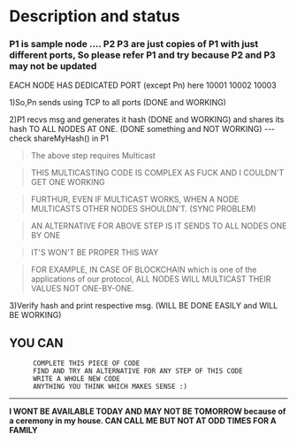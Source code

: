 # Description and status

### P1 is sample node .... P2 P3 are just copies of P1 with just different ports, So please refer P1 and try because P2 and P3 may not be updated



EACH NODE HAS DEDICATED PORT (except Pn)
here 10001 10002 10003

1)So,Pn sends using TCP to all ports (DONE and WORKING)

2)P1 recvs msg and generates it hash (DONE and WORKING)
  and shares its hash TO ALL NODES AT ONE. (DONE something and NOT WORKING) --- check shareMyHash() in P1

>The above step requires Multicast

>THIS MULTICASTING CODE IS COMPLEX AS FUCK AND I COULDN'T GET ONE WORKING

>FURTHUR, EVEN IF MULTICAST WORKS, WHEN A NODE MULTICASTS OTHER NODES SHOULDN'T. (SYNC PROBLEM)


>AN ALTERNATIVE FOR ABOVE STEP IS IT SENDS TO ALL NODES ONE BY ONE

>IT'S WON'T BE PROPER THIS WAY

>FOR EXAMPLE, IN CASE OF BLOCKCHAIN which is one of the applications of our protocol, ALL NODES WILL MULTICAST THEIR VALUES NOT ONE-BY-ONE.

3)Verify hash and print respective msg. (WILL BE DONE EASILY and WILL BE WORKING)


## YOU CAN
          COMPLETE THIS PIECE OF CODE
          FIND AND TRY AN ALTERNATIVE FOR ANY STEP OF THIS CODE
          WRITE A WHOLE NEW CODE
          ANYTHING YOU THINK WHICH MAKES SENSE :)
          
          
          
          
          
          
          
          
          
________________________________________________________________________
**I WONT BE AVAILABLE TODAY AND MAY NOT BE TOMORROW because of a ceremony in my house.
CAN CALL ME BUT NOT AT ODD TIMES FOR A FAMILY**
